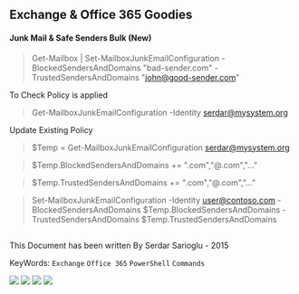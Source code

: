 ## Exchange & Office 365 Goodies

#### Junk Mail & Safe Senders Bulk (New)
>Get-Mailbox | Set-MailboxJunkEmailConfiguration  -BlockedSendersAndDomains "bad-sender.com" -TrustedSendersAndDomains "john@good-sender.com" 

To Check Policy is applied

>Get-MailboxJunkEmailConfiguration -Identity <serdar@mysystem.org>

Update Existing Policy

>$Temp = Get-MailboxJunkEmailConfiguration <serdar@mysystem.org>

>$Temp.BlockedSendersAndDomains += "<bad-sender>.com","<user>@<bad-sender>.com","..."

>$Temp.TrustedSendersAndDomains += "<good-sender>.com","<user>@<good-sender>.com","..."

>Set-MailboxJunkEmailConfiguration -Identity <user@contoso.com> -BlockedSendersAndDomains  $Temp.BlockedSendersAndDomains -TrustedSendersAndDomains $Temp.TrustedSendersAndDomains 



##
This Document has been written By Serdar Sarioglu - 2015

KeyWords: `Exchange` `Office 365` `PowerShell` `Commands`

<a href="https://mysystem.org" title="Mysystem.org"><img src="https://img.shields.io/badge/Visit-mysite-green.svg"></a>
<a href="https://www.paypal.me/ssarioglu" title="Support project"><img src="https://img.shields.io/badge/Donate-me-red.svg"></a>
<a href="mailto:serdar.sarioglu@mysystem.org" title="Email"><img src="https://img.shields.io/badge/Email-me-blue.svg"></a>
<a href="https://www.linkedin.com/in/serdarsarioglu/" title="Linkedin"><img src="https://img.shields.io/badge/Linkedin-me-orange.svg"></a>
